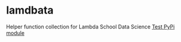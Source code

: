 # lamdbata
Helper function collection for Lambda School Data Science
[Test PyPi module](https://test.pypi.org/project/lambdata-1aarons/)